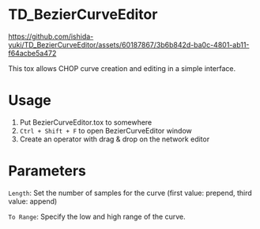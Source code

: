 # TD_BezierCurveEditor

https://github.com/ishida-yuki/TD_BezierCurveEditor/assets/60187867/3b6b842d-ba0c-4801-ab11-f64acbe5a472

This tox allows CHOP curve creation and editing in a simple interface.


# Usage
1. Put BezierCurveEditor.tox to somewhere
2. `Ctrl + Shift + F` to open BezierCurveEditor window
3. Create an operator with drag & drop on the network editor

# Parameters
`Length`: Set the number of samples for the curve (first value: prepend, third value: append)

`To Range`: Specify the low and high range of the curve.

